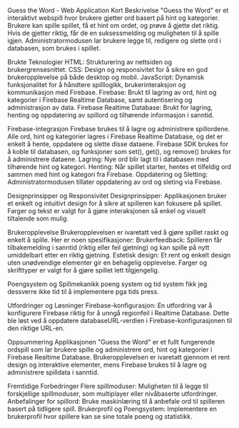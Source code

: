 Guess the Word - Web Application
Kort Beskrivelse
"Guess the Word" er et interaktivt webspill hvor brukere gjetter ord basert på hint og kategorier. Brukere kan spille spillet, få et hint om ordet, og prøve å gjette det riktig. Hvis de gjetter riktig, får de en suksessmelding og muligheten til å spille igjen. Administratormodusen lar brukere legge til, redigere og slette ord i databasen, som brukes i spillet.

Brukte Teknologier
HTML: Strukturering av nettsiden og brukergrensesnittet.
CSS: Design og responsivitet for å sikre en god brukeropplevelse på både desktop og mobil.
JavaScript: Dynamisk funksjonalitet for å håndtere spilllogikk, brukerinteraksjon og kommunikasjon med Firebase.
Firebase: Brukt til lagring av ord, hint og kategorier i Firebase Realtime Database, samt autentisering og administrasjon av data.
Firebase Realtime Database: Brukt for lagring, henting og oppdatering av spillord og tilhørende informasjon i sanntid.

Firebase-integrasjon
Firebase brukes til å lagre og administrere spillordene. Alle ord, hint og kategorier lagres i Firebase Realtime Database, og det er enkelt å hente, oppdatere og slette disse dataene. Firebase SDK brukes for å koble til databasen, og funksjoner som set(), get(), og remove() brukes for å administrere dataene.
Lagring: Nye ord blir lagt til i databasen med tilhørende hint og kategori.
Henting: Når spillet starter, hentes et tilfeldig ord sammen med hint og kategori fra Firebase.
Oppdatering og Sletting: Administratormodusen tillater oppdatering av ord og sleting via Firebase.

Designprinsipper og Responsivitet
Designprinsipper: Applikasjonen bruker et enkelt og intuitivt design for å sikre at spilleren kan fokusere på spillet. Farger og tekst er valgt for å gjøre interaksjonen så enkel og visuelt tiltalende som mulig.

Brukeropplevelse
Brukeropplevelsen er ivaretatt ved å gjøre spillet raskt og enkelt å spille. Her er noen spesifikasjoner:
Brukerfeedback: Spilleren får tilbakemelding i sanntid (riktig eller feil gjetning) og kan spille på nytt umiddelbart etter en riktig gjetning.
Estetisk design: Et rent og enkelt design uten unødvendige elementer gir en behagelig opplevelse. Farger og skrifttyper er valgt for å gjøre spillet lett tilgjengelig.

Poengsystem og Spillmekanikk
poeng system og tid system fikk jeg dessverre ikke tid til å implementere pga tids press.

Utfordringer og Løsninger
Firebase-konfigurasjon: En utfordring var å konfigurere Firebase riktig for å unngå regionfeil i Realtime Database. Dette ble løst ved å oppdatere databaseURL-verdien i Firebase-konfigurasjonen til den riktige URL-en.

Oppsummering
Applikasjonen "Guess the Word" er et fullt fungerende ordspill som lar brukere spille og administrere ord, hint og kategorier i Firebase Realtime Database. Brukeropplevelsen er ivaretatt gjennom et rent design og interaktive elementer, mens Firebase brukes til å lagre og administrere spilldata i sanntid.

Fremtidige Forbedringer
Flere spillmoduser: Muligheten til å legge til forskjellige spillmoduser, som multiplayer eller nivåbaserte utfordringer.
Anbefalinger for spillord: Bruke maskinlæring til å anbefale ord til spilleren basert på tidligere spill.
Brukerprofil og Poengsystem: Implementere en brukerprofil hvor spillere kan se sine totale poeng og statistikk.
